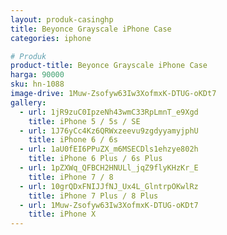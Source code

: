 ```yaml
---
layout: produk-casinghp
title: Beyonce Grayscale iPhone Case
categories: iphone

# Produk
product-title: Beyonce Grayscale iPhone Case
harga: 90000
sku: hn-1088
image-drive: 1Muw-Zsofyw63Iw3XofmxK-DTUG-oKDt7
gallery:
  - url: 1jR9zuC0IpzeNh43wmC33RpLmnT_e9Xgd
    title: iPhone 5 / 5s / SE
  - url: 1J76yCc4Kz6QRWxzeevu9zgdyyamyjphU
    title: iPhone 6 / 6s
  - url: 1aU0fEI6PPuZX_m6MSECDls1ehzye802h
    title: iPhone 6 Plus / 6s Plus
  - url: 1pZXWq_QFBCH2HNULl_jqZ9flyKHzKr_E
    title: iPhone 7 / 8
  - url: 10grQDxFNIJJfNJ_Ux4L_GlntrpOKwlRz
    title: iPhone 7 Plus / 8 Plus
  - url: 1Muw-Zsofyw63Iw3XofmxK-DTUG-oKDt7
    title: iPhone X
---
```

